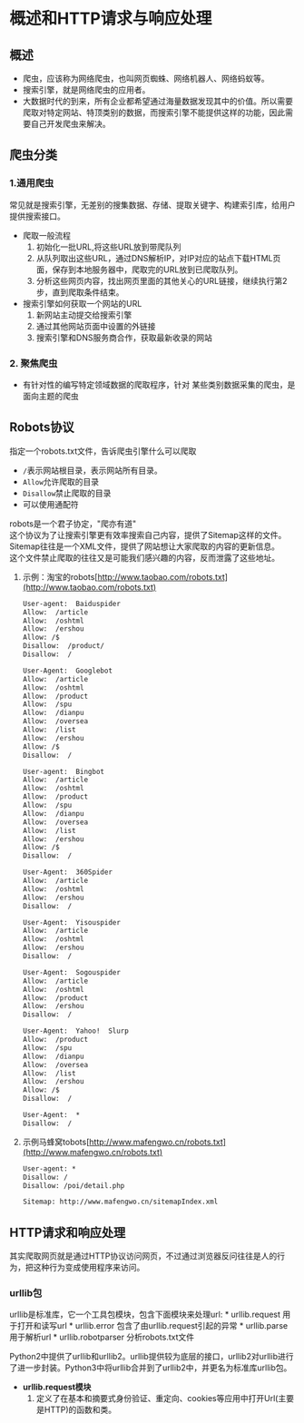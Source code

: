 # 概述和HTTP请求与响应处理

## 概述

* 爬虫，应该称为网络爬虫，也叫网页蜘蛛、网络机器人、网络蚂蚁等。
* 搜索引擎，就是网络爬虫的应用者。
* 大数据时代的到来，所有企业都希望通过海量数据发现其中的价值。所以需要爬取对特定网站、特顶类别的数据，而搜索引擎不能提供这样的功能，因此需要自己开发爬虫来解决。

## 爬虫分类

### 1.通用爬虫

常见就是搜索引擎，无差别的搜集数据、存储、提取关键字、构建索引库，给用户提供搜索接口。  

* 爬取一般流程  
    1. 初始化一批URL,将这些URL放到带爬队列
    2. 从队列取出这些URL，通过DNS解析IP，对IP对应的站点下载HTML页面，保存到本地服务器中，爬取完的URL放到已爬取队列。
    3. 分析这些网页内容，找出网页里面的其他关心的URL链接，继续执行第2步，直到爬取条件结束。
* 搜索引擎如何获取一个网站的URL
    1. 新网站主动提交给搜索引擎
    2. 通过其他网站页面中设置的外链接
    3. 搜索引擎和DNS服务商合作，获取最新收录的网站

### 2. 聚焦爬虫

* 有针对性的编写特定领域数据的爬取程序，针对 某些类别数据采集的爬虫，是面向主题的爬虫

## Robots协议

指定一个robots.txt文件，告诉爬虫引擎什么可以爬取  

* `/`表示网站根目录，表示网站所有目录。
* `Allow`允许爬取的目录
* `Disallow`禁止爬取的目录
* 可以使用通配符  

robots是一个君子协定，"爬亦有道"  
这个协议为了让搜索引擎更有效率搜索自己内容，提供了Sitemap这样的文件。Sitemap往往是一个XML文件，提供了网站想让大家爬取的内容的更新信息。  
这个文件禁止爬取的往往又是可能我们感兴趣的内容，反而泄露了这些地址。

1. 示例：淘宝的robots[http://www.taobao.com/robots.txt](http://www.taobao.com/robots.txt)

    ````txt
    User-agent:  Baiduspider
    Allow:  /article
    Allow:  /oshtml
    Allow:  /ershou
    Allow: /$
    Disallow:  /product/
    Disallow:  /

    User-Agent:  Googlebot
    Allow:  /article
    Allow:  /oshtml
    Allow:  /product
    Allow:  /spu
    Allow:  /dianpu
    Allow:  /oversea
    Allow:  /list
    Allow:  /ershou
    Allow: /$
    Disallow:  /

    User-agent:  Bingbot
    Allow:  /article
    Allow:  /oshtml
    Allow:  /product
    Allow:  /spu
    Allow:  /dianpu
    Allow:  /oversea
    Allow:  /list
    Allow:  /ershou
    Allow: /$
    Disallow:  /

    User-Agent:  360Spider
    Allow:  /article
    Allow:  /oshtml
    Allow:  /ershou
    Disallow:  /

    User-Agent:  Yisouspider
    Allow:  /article
    Allow:  /oshtml
    Allow:  /ershou
    Disallow:  /

    User-Agent:  Sogouspider
    Allow:  /article
    Allow:  /oshtml
    Allow:  /product
    Allow:  /ershou
    Disallow:  /

    User-Agent:  Yahoo!  Slurp
    Allow:  /product
    Allow:  /spu
    Allow:  /dianpu
    Allow:  /oversea
    Allow:  /list
    Allow:  /ershou
    Allow: /$
    Disallow:  /

    User-Agent:  *
    Disallow:  /
    ````

2. 示例马蜂窝tobots[http://www.mafengwo.cn/robots.txt](http://www.mafengwo.cn/robots.txt)

    ````txt
    User-agent: *
    Disallow: /
    Disallow: /poi/detail.php

    Sitemap: http://www.mafengwo.cn/sitemapIndex.xml
    ````

## HTTP请求和响应处理

其实爬取网页就是通过HTTP协议访问网页，不过通过浏览器反问往往是人的行为，把这种行为变成使用程序来访问。  

### urllib包

urllib是标准库，它一个工具包模块，包含下面模块来处理url:
    * urllib.request 用于打开和读写url
    * urllib.error 包含了由urllib.request引起的异常
    * urllib.parse 用于解析url
    * urllib.robotparser 分析robots.txt文件  

Python2中提供了urllib和urllib2。urllib提供较为底层的接口，urllib2对urllib进行了进一步封装。Python3中将urllib合并到了urllib2中，并更名为标准库urllib包。  

* **urllib.request模块**
    1. 定义了在基本和摘要式身份验证、重定向、cookies等应用中打开Url(主要是HTTP)的函数和类。

























